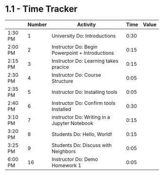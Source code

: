 # 1.1 - Time Tracker

|         | Number | Activity                                                  | Time | Value |
| ------- | ------ | --------------------------------------------------------- | ---- | ----- |
| 1:30 PM | 1      | University Do: Introductions                              | 0:30 |       |
| 2:00 PM | 2      | Instructor Do: Begin Powerpoint + Introductions           | 0:15 |       |
| 2:15 PM | 3      | Instructor Do: Learning takes pracice                     | 0:15 |       |
| 2:30 PM | 4      | Instructor Do: Course Structure                           | 0:05 |       |
| 2:35 PM | 5      | Instructor Do: Installing tools                           | 0:05 |       |
| 2:40 PM | 6      | Instructor Do: Confirm tools Installed                    | 0:30 |       |
| 3:10 PM | 7      | instructor Do: Writing in a Jupyter Notebook              | 0:15 |       |
| 3:20 PM | 8      | Students Do: Hello, World!                                | 0:15 |       |
| 3:25 PM | 9      | Students Do: Discuss with Neighbors                       | 0:05 |       |
| 6:00 PM | 16     | Instructor Do: Demo Homework 1                            | 0:05 |       |
